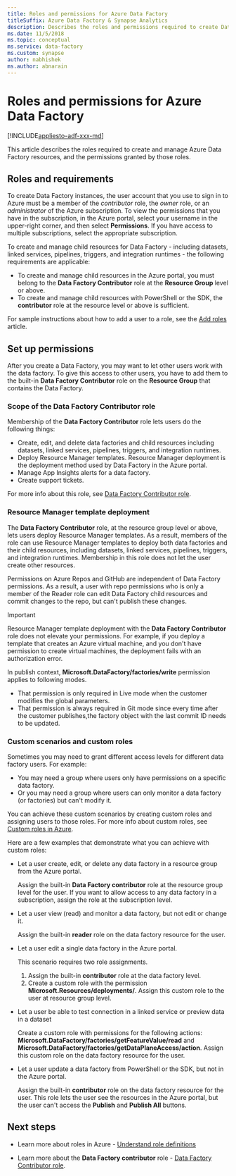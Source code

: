 ```yaml
---
title: Roles and permissions for Azure Data Factory 
titleSuffix: Azure Data Factory & Synapse Analytics
description: Describes the roles and permissions required to create Data Factories and to work with child resources.
ms.date: 11/5/2018
ms.topic: conceptual
ms.service: data-factory
ms.custom: synapse
author: nabhishek
ms.author: abnarain
---
```


# Roles and permissions for Azure Data Factory

[!INCLUDE[appliesto-adf-xxx-md](includes/appliesto-adf-xxx-md.md)]


This article describes the roles required to create and manage Azure Data Factory resources, and the permissions granted by those roles.

## Roles and requirements

To create Data Factory instances, the user account that you use to sign in to Azure must be a member of the *contributor* role, the *owner* role, or an *administrator* of the Azure subscription. To view the permissions that you have in the subscription, in the Azure portal, select your username in the upper-right corner, and then select **Permissions**. If you have access to multiple subscriptions, select the appropriate subscription. 

To create and manage child resources for Data Factory - including datasets, linked services, pipelines, triggers, and integration runtimes - the following requirements are applicable:
- To create and manage child resources in the Azure portal, you must belong to the **Data Factory Contributor** role at the **Resource Group** level or above.
- To create and manage child resources with PowerShell or the SDK, the **contributor** role at the resource level or above is sufficient.

For sample instructions about how to add a user to a role, see the [Add roles](../cost-management-billing/manage/add-change-subscription-administrator.md) article.

## Set up permissions

After you create a Data Factory, you may want to let other users work with the data factory. To give this access to other users, you have to add them to the built-in **Data Factory Contributor** role on the **Resource Group** that contains the Data Factory.

### Scope of the Data Factory Contributor role

Membership of the **Data Factory Contributor** role lets users do the following things:
- Create, edit, and delete data factories and child resources including datasets, linked services, pipelines, triggers, and integration runtimes.
- Deploy Resource Manager templates. Resource Manager deployment is the deployment method used by Data Factory in the Azure portal.
- Manage App Insights alerts for a data factory.
- Create support tickets.

For more info about this role, see [Data Factory Contributor role](../role-based-access-control/built-in-roles.md#data-factory-contributor).

### Resource Manager template deployment

The **Data Factory Contributor** role, at the resource group level or above, lets users deploy Resource Manager templates. As a result, members of the role can use Resource Manager templates to deploy both data factories and their child resources, including datasets, linked services, pipelines, triggers, and integration runtimes. Membership in this role does not let the user create other resources.

Permissions on Azure Repos and GitHub are independent of Data Factory permissions. As a result, a user with repo permissions who is only a member of the Reader role can edit Data Factory child resources and commit changes to the repo, but can't publish these changes.


> [!IMPORTANT]
> Resource Manager template deployment with the **Data Factory Contributor** role does not elevate your permissions. For example, if you deploy a template that creates an Azure virtual machine, and you don't have permission to create virtual machines, the deployment fails with an authorization error.

   In publish context, **Microsoft.DataFactory/factories/write** permission applies to following modes.
- That permission is only required in Live mode when the customer modifies the global parameters.
- That permission is always required in Git mode since every time after the customer publishes,the factory object with the last commit ID needs to be updated.

### Custom scenarios and custom roles

Sometimes you may need to grant different access levels for different data factory users. For example:
- You may need a group where users only have permissions on a specific data factory.
- Or you may need a group where users can only monitor a data factory (or factories) but can't modify it.

You can achieve these custom scenarios by creating custom roles and assigning users to those roles. For more info about custom roles, see [Custom roles in Azure](..//role-based-access-control/custom-roles.md).

Here are a few examples that demonstrate what you can achieve with custom roles:

- Let a user create, edit, or delete any data factory in a resource group from the Azure portal.

  Assign the built-in **Data Factory contributor** role at the resource group level for the user. If you want to allow  access to any data factory in a subscription, assign the role at the subscription level.

- Let a user view (read) and monitor a data factory, but not edit or change it.

  Assign the built-in **reader** role on the data factory resource for the user.

- Let a user edit a single data factory in the Azure portal.

  This scenario requires two role assignments.

  1. Assign the built-in **contributor** role at the data factory level.
  2. Create a custom role with the permission  **Microsoft.Resources/deployments/**. Assign this custom role to the user at resource group level.

- Let a user be able to test connection in a linked service or preview data in a dataset

    Create a custom role with permissions for the following actions: **Microsoft.DataFactory/factories/getFeatureValue/read** and **Microsoft.DataFactory/factories/getDataPlaneAccess/action**. Assign this custom role on the data factory resource for the user.

- Let a user update a data factory from PowerShell or the SDK, but not in the Azure portal.

  Assign the built-in **contributor** role on the data factory resource for the user. This role lets the user see the resources in the Azure portal, but the user can't access the  **Publish** and **Publish All** buttons.


## Next steps

- Learn more about roles in Azure - [Understand role definitions](../role-based-access-control/role-definitions.md)

- Learn more about the **Data Factory contributor** role - [Data Factory Contributor role](../role-based-access-control/built-in-roles.md#data-factory-contributor).
